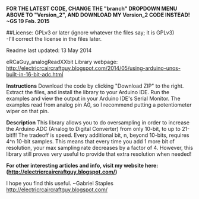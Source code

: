 **FOR THE LATEST CODE, CHANGE THE "branch" DROPDOWN MENU ABOVE TO "Version_2", AND DOWNLOAD MY Version_2 CODE INSTEAD! ~GS 19 Feb. 2015**

##License: GPLv3 or later (ignore whatever the files say; it is GPLv3)  
-I'll correct the license in the files later.

Readme last updated: 13 May 2014

eRCaGuy_analogReadXXbit
Library webpage: http://electricrcaircraftguy.blogspot.com/2014/05/using-arduino-unos-built-in-16-bit-adc.html

**Instructions**
Download the code by clicking "Download ZIP" to the right.  Extract the files, and install the library to your Arduino IDE. Run the examples and view the output in your Arduino IDE's Serial Monitor.  The examples read from analog pin A0, so I recommend putting a potentiometer wiper on that pin.

**Description**
This library allows you to do oversampling in order to increase the Arduino ADC (Analog to Digital Converter) from only 10-bit, to up to 21-bit!!!
The tradeoff is speed.  Every additional bit, n, beyond 10-bits, requires 4^n 10-bit samples.  This means that every time you add 1 more bit of resolution, your max sampling rate decreases by a factor of 4.  However, this library still proves very useful to provide that extra resolution when needed!

**For other interesting articles and info, visit my website here: (http://electricrcaircraftguy.blogspot.com/)**

I hope you find this useful.
~Gabriel Staples
http://electricrcaircraftguy.blogspot.com/
